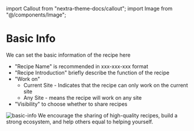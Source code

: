 import Callout from "nextra-theme-docs/callout";
import Image from "@/components/Image";

# Basic Info

We can set the basic information of the recipe here

- "Recipe Name" is recommended in xxx-xxx-xxx format
- "Recipe Introduction" briefly describe the function of the recipe
- "Work on"
  - Current Site - Indicates that the recipe can only work on the current site
  - Any Site - means the recipe will work on any site
- "Visibility" to choose whether to share recipes

<Image src="/screenshots/basic-info.gif" alt="basic-info" />

<Callout emoji="💡">
We encourage the sharing of high-quality recipes, build a strong ecosystem, and help others equal to helping yourself.
</Callout>
